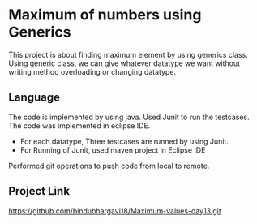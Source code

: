 # Maximum of numbers using Generics
This project is about finding maximum element by using generics class. Using generic class, we can give whatever datatype we want without writing method overloading or changing datatype.

## Language
The code is implemented by using java. Used Junit to run the testcases. The code was implemented in eclipse IDE.

* For each datatype, Three testcases are runned by using Junit.
* For Running of Junit, used maven project in Eclipse IDE

Performed git operations to push code from local to remote.

## Project Link
https://github.com/bindubhargavi18/Maximum-values-day13.git